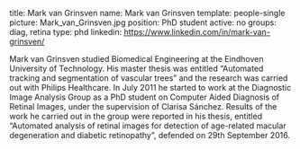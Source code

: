 title: Mark van Grinsven
name: Mark van Grinsven
template: people-single
picture: Mark_van_Grinsven.jpg
position: PhD student
active: no
groups: diag, retina
type: phd
linkedin: https://www.linkedin.com/in/mark-van-grinsven/

Mark van Grinsven studied Biomedical Engineering at the Eindhoven University of Technology. His master thesis was entitled “Automated tracking and segmentation of vascular trees” and the research was carried out with Philips Healthcare. In July 2011 he started to work at the Diagnostic Image Analysis Group as a PhD student on Computer Aided Diagnosis of Retinal Images, under the supervision of Clarisa Sánchez. Results of the work he carried out in the group were reported in his thesis, entitled “Automated analysis of retinal images for detection of age-related macular degeneration and diabetic retinopathy”, defended on 29th September 2016.
